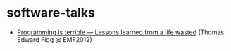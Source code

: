 # software-talks

* [Programming is terrible — Lessons learned from a life wasted](https://www.youtube.com/watch?t=14&v=csyL9EC0S0c) (Thomas Edward Figg @ EMF2012)

